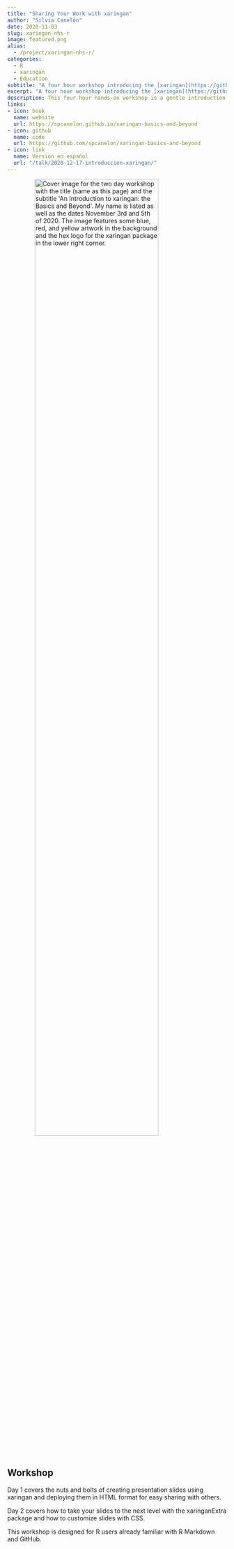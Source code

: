 ```yaml
---
title: "Sharing Your Work with xaringan"
author: "Silvia Canelón"
date: 2020-11-03
slug: xaringan-nhs-r
image: featured.png
alias:
  - /project/xaringan-nhs-r/
categories:
  - R
  - xaringan
  - Education
subtitle: "A four hour workshop introducing the [xaringan](https://github.com/yihui/xaringan#xaringan) package for presentations, created for the [NHS-R Community](https://nhsrcommunity.com/about/) [2020 Virtual Conference](https://nhsrcommunity.com/nhsr-conference-2020/)"
excerpt: "A four hour workshop introducing the [xaringan](https://github.com/yihui/xaringan#xaringan) package for presentations, created for the [NHS-R Community](https://nhsrcommunity.com/about/) [2020 Virtual Conference](https://nhsrcommunity.com/nhsr-conference-2020/)"
description: This four-hour hands-on workshop is a gentle introduction to the xaringan package as a tool to create impressive presentation slides that can be deployed to the web for easy sharing.
links:
- icon: book
  name: website
  url: https://spcanelon.github.io/xaringan-basics-and-beyond
- icon: github
  name: code
  url: https://github.com/spcanelon/xaringan-basics-and-beyond
- icon: link
  name: Version en español
  url: "/talk/2020-12-17-introduccion-xaringan/"
---
```


<img src="https://raw.githubusercontent.com/spcanelon/xaringan-basics-and-beyond/main/cover-image.png" title="Cover image for the two day workshop with the title (same as this page) and the subtitle 'An Introduction to xaringan: the Basics and Beyond'. My name is listed as well as the dates November 3rd and 5th of 2020. The image features some blue, red, and yellow artwork in the background and the hex logo for the xaringan package in the lower right corner." alt="Cover image for the two day workshop with the title (same as this page) and the subtitle 'An Introduction to xaringan: the Basics and Beyond'. My name is listed as well as the dates November 3rd and 5th of 2020. The image features some blue, red, and yellow artwork in the background and the hex logo for the xaringan package in the lower right corner." width="75%" style="display: block; margin: auto;" />

## Workshop 

Day 1 covers the nuts and bolts of creating presentation slides using xaringan and deploying them in HTML format for easy sharing with others.

Day 2 covers how to take your slides to the next level with the xaringanExtra package and how to customize slides with CSS.

This workshop is designed for R users already familiar with R Markdown and GitHub.
